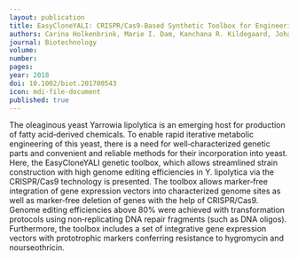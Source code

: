 ```yaml
---
layout: publication
title: EasyCloneYALI: CRISPR/Cas9‐Based Synthetic Toolbox for Engineering of the Yeast Yarrowia lipolytica
authors: Carina Holkenbrink, Marie I. Dam, Kanchana R. Kildegaard, Johannes Beder, Jonathan Dahlin, David Doménech Belda, Irina Borodina
journal: Biotechnology
volume: 
number: 
pages: 
year: 2018
doi: 10.1002/biot.201700543
icon: mdi-file-document
published: true
---
```

The oleaginous yeast Yarrowia lipolytica is an emerging host for production of fatty acid‐derived chemicals. To enable rapid iterative metabolic engineering of this yeast, there is a need for well‐characterized genetic parts and convenient and reliable methods for their incorporation into yeast. Here, the EasyCloneYALI genetic toolbox, which allows streamlined strain construction with high genome editing efficiencies in Y. lipolytica via the CRISPR/Cas9 technology is presented. The toolbox allows marker‐free integration of gene expression vectors into characterized genome sites as well as marker‐free deletion of genes with the help of CRISPR/Cas9. Genome editing efficiencies above 80% were achieved with transformation protocols using non‐replicating DNA repair fragments (such as DNA oligos). Furthermore, the toolbox includes a set of integrative gene expression vectors with prototrophic markers conferring resistance to hygromycin and nourseothricin.
